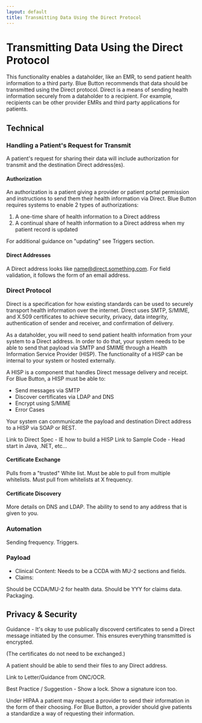```yaml
---
layout: default
title: Transmitting Data Using the Direct Protocol
---
```


# Transmitting Data Using the Direct Protocol

This functionality enables a dataholder, like an EMR, to send patient health information to a third party. Blue Button recommends that data should be transmitted using the Direct protocol. Direct is a means of sending health information securely from a dataholder to a recipient. For example, recipients can be other provider EMRs and third party applications for patients.

<!---
## Workflow

It is important to enable a patient to transmit their health information from the patient portal and from the provider setting.

### Patient Portal

Storyboard describing flow.

Patient Logs In. Patient clicks Share w. Direct. Patient enters Direct address. Check if always want to send. Patient clicks Share.

Ability to login and revoke access.

Handling error cases: bad address

### Provider Setting (EMR)

Storyboard describing flow.

Way 1, in-person.
Way 2, clipboard consent.

Patient provides consent to Provider. Provider uses EMR. Goes to Patient Record. Clicks add Direct Address. Enters a Direct Address. Check if always want to send. Clicks "Add & Send".

Ability to stop sending.

Handling error cases: bad address
-->

## Technical

### Handling a Patient's Request for Transmit

A patient's request for sharing their data will include authorization for transmit and the destination Direct address(es).

#### Authorization

An authorization is a patient giving a provider or patient portal permission and instructions to send them their health information via Direct. Blue Button requires systems to enable 2 types of authorizations:

1. A one-time share of health information to a Direct address
2. A continual share of health information to a Direct address when my patient record is updated

For additional guidance on "updating" see Triggers section.

#### Direct Addresses

A Direct address looks like name@direct.something.com. For field validation, it follows the form of an email address.

### Direct Protocol

Direct is a specification for how existing standards can be used to securely transport health information over the internet. Direct uses SMTP, S/MIME, and X.509 certificates to achieve security, privacy, data integrity, authentication of sender and receiver, and confirmation of delivery.

As a dataholder, you will need to send patient health information from your system to a Direct address. In order to do that, your system needs to be able to send that payload via SMTP and SMIME through a Health Information Service Provider (HISP). The functionality of a HISP can be internal to your system or hosted externally.

A HISP is a component that handles Direct message delivery and receipt. For Blue Button, a HISP must be able to:
- Send messages via SMTP
- Discover certificates via LDAP and DNS
- Encrypt using S/MIME
- Error Cases

Your system can communicate the payload and destination Direct address to a HISP via SOAP or REST.

Link to Direct Spec - IE how to build a HISP
Link to Sample Code - Head start in Java, .NET, etc...

#### Certificate Exchange
Pulls from a "trusted" White list. Must be able to pull from multiple whitelists. Must pull from whitelists at X frequency.

#### Certificate Discovery
More details on DNS and LDAP. The ability to send to any address that is given to you.

### Automation

Sending frequency. Triggers.

### Payload

- Clinical Content: Needs to be a CCDA with MU-2 sections and fields.
- Claims: 

Should be CCDA/MU-2 for health data. Should be YYY for claims data. Packaging.

## Privacy & Security

Guidance - It's okay to use publically discoverd certificates to send a Direct message initiated by the consumer. This ensures everything transmitted is encrypted. 

(The certificates do not need to be exchanged.)

A patient should be able to send their files to any Direct address.

Link to Letter/Guidance from ONC/OCR.

Best Practice / Suggestion - Show a lock. Show a signature icon too.

Under HIPAA a patient may request a provider to send their information in the form of their choosing. For Blue Button, a provider should give patients a standardize a way of requesting their information.

<!---

Temp Area
Entire Record
Package - File List, Grandma

-->